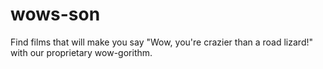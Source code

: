# wows-son
Find films that will make you say "Wow, you're crazier than a road lizard!" with our proprietary wow-gorithm.
